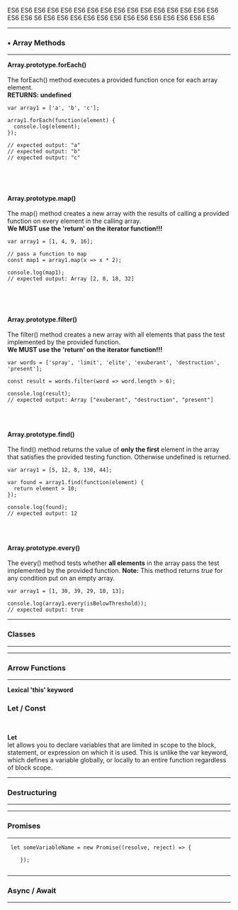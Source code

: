 


 ES6 ES6 ES6 ES6 ES6 ES6 ES6 ES6 ES6 ES6 ES6 ES6 ES6 ES6 ES6 ES6 ES6 ES6 S6 ES6 ES6 ES6 ES6 ES6 ES6 ES6 ES6 ES6 ES6 ES6 ES6 ES6 

----------------------------------------------------------------

### • Array Methods

----------------------------------------------------------------

**Array.prototype.forEach()** 
<br>
<br>
The forEach() method executes a provided function once for each array element.<br>
**RETURNS: undefined**

```
var array1 = ['a', 'b', 'c'];

array1.forEach(function(element) {
  console.log(element);
});

// expected output: "a"
// expected output: "b"
// expected output: "c"


```
<br>
<br>

**Array.prototype.map()**
<br>
<br>
The map() method creates a new array with the results of calling a provided function on every element in the calling array.<br>
**We MUST use the 'return' on the iterator function!!!**


```
var array1 = [1, 4, 9, 16];

// pass a function to map
const map1 = array1.map(x => x * 2);

console.log(map1);
// expected output: Array [2, 8, 18, 32]


```

<br>
<br>

**Array.prototype.filter()**
<br>
<br>
The filter() method creates a new array with all elements that pass the test implemented by the provided function.<br>
**We MUST use the 'return' on the iterator function!!!**
<br>

```
var words = ['spray', 'limit', 'elite', 'exuberant', 'destruction', 'present'];

const result = words.filter(word => word.length > 6);

console.log(result);
// expected output: Array ["exuberant", "destruction", "present"]

```




<br>
<br>

**Array.prototype.find()**
<br>
<br>
The find() method returns the value of **only the first** element in the array that satisfies the provided testing function. Otherwise undefined is returned.

```
var array1 = [5, 12, 8, 130, 44];

var found = array1.find(function(element) {
  return element > 10;
});

console.log(found);
// expected output: 12

```



<br>
<br>

**Array.prototype.every()**
<br>
<br>
The every() method tests whether **all elements** in the array pass the test implemented by the provided function.
**Note:** This method returns *true* for any condition put on an empty array.


```
var array1 = [1, 30, 39, 29, 10, 13];

console.log(array1.every(isBelowThreshold));
// expected output: true

```







----------------------------------------------------------------

### Classes

----------------------------------------------------------------







----------------------------------------------------------------

### Arrow Functions

----------------------------------------------------------------

**Lexical 'this' keyword**

### Let / Const
<br>

**Let**
<br>
let allows you to declare variables that are limited in scope to the block, statement, or expression on which it is used. This is unlike the var keyword, which defines a variable globally, or locally to an entire function regardless of block scope.




----------------------------------------------------------------

### Destructuring

----------------------------------------------------------------







----------------------------------------------------------------

### Promises

----------------------------------------------------------------

```
 let someVariableName = new Promise((resolve, reject) => {
        
    });


```





----------------------------------------------------------------

### Async / Await

----------------------------------------------------------------
